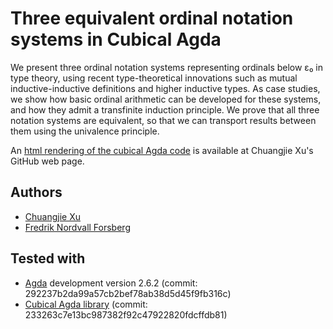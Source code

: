 # Three equivalent ordinal notation systems in Cubical Agda
We present three ordinal notation systems representing ordinals below
ε₀ in type theory, using recent type-theoretical innovations such as
mutual inductive-inductive definitions and higher inductive types.  As
case studies, we show how basic ordinal arithmetic can be developed
for these systems, and how they admit a transfinite induction
principle.  We prove that all three notation systems are equivalent,
so that we can transport results between them using the univalence
principle.

An [html rendering of the cubical Agda code](http://cj-xu.github.io/agda/ordinals/index.html) is available at Chuangjie Xu's GitHub web page.

## Authors
- [Chuangjie Xu](http://cj-xu.github.io/)
- [Fredrik Nordvall Forsberg](https://personal.cis.strath.ac.uk/fredrik.nordvall-forsberg/)

## Tested with
- [Agda](https://github.com/agda/agda/) development version 2.6.2 (commit: 292237b2da99a57cb2bef78ab38d5d45f9fb316c)
- [Cubical Agda library](https://github.com/agda/cubical/) (commit: 233263c7e13bc987382f92c47922820fdcffdb81)
